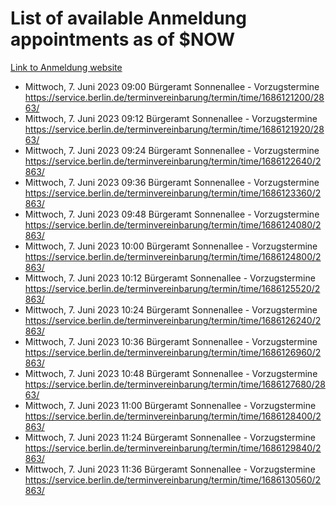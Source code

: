 # List of available Anmeldung appointments as of $NOW
[Link to Anmeldung website](https://service.berlin.de/terminvereinbarung/termin/tag.php?termin=1&anliegen[]=120686&dienstleisterlist=122210,122217,327316,122219,327312,122227,327314,122231,327346,122243,327348,122254,122252,329742,122260,329745,122262,329748,122271,327278,122273,327274,122277,327276,330436,122280,327294,122282,327290,122284,327292,122291,327270,122285,327266,122286,327264,122296,327268,150230,329760,122297,327286,122294,327284,122312,329763,122314,329775,122304,327330,122311,327334,122309,327332,317869,122281,327352,122279,329772,122283,122276,327324,122274,327326,122267,329766,122246,327318,122251,327320,122257,327322,122208,327298,122226,327300&herkunft=http%3A%2F%2Fservice.berlin.de%2Fdienstleistung%2F120686%2F)
- Mittwoch, 7. Juni 2023 09:00 Bürgeramt Sonnenallee - Vorzugstermine https://service.berlin.de/terminvereinbarung/termin/time/1686121200/2863/
- Mittwoch, 7. Juni 2023 09:12 Bürgeramt Sonnenallee - Vorzugstermine https://service.berlin.de/terminvereinbarung/termin/time/1686121920/2863/
- Mittwoch, 7. Juni 2023 09:24 Bürgeramt Sonnenallee - Vorzugstermine https://service.berlin.de/terminvereinbarung/termin/time/1686122640/2863/
- Mittwoch, 7. Juni 2023 09:36 Bürgeramt Sonnenallee - Vorzugstermine https://service.berlin.de/terminvereinbarung/termin/time/1686123360/2863/
- Mittwoch, 7. Juni 2023 09:48 Bürgeramt Sonnenallee - Vorzugstermine https://service.berlin.de/terminvereinbarung/termin/time/1686124080/2863/
- Mittwoch, 7. Juni 2023 10:00 Bürgeramt Sonnenallee - Vorzugstermine https://service.berlin.de/terminvereinbarung/termin/time/1686124800/2863/
- Mittwoch, 7. Juni 2023 10:12 Bürgeramt Sonnenallee - Vorzugstermine https://service.berlin.de/terminvereinbarung/termin/time/1686125520/2863/
- Mittwoch, 7. Juni 2023 10:24 Bürgeramt Sonnenallee - Vorzugstermine https://service.berlin.de/terminvereinbarung/termin/time/1686126240/2863/
- Mittwoch, 7. Juni 2023 10:36 Bürgeramt Sonnenallee - Vorzugstermine https://service.berlin.de/terminvereinbarung/termin/time/1686126960/2863/
- Mittwoch, 7. Juni 2023 10:48 Bürgeramt Sonnenallee - Vorzugstermine https://service.berlin.de/terminvereinbarung/termin/time/1686127680/2863/
- Mittwoch, 7. Juni 2023 11:00 Bürgeramt Sonnenallee - Vorzugstermine https://service.berlin.de/terminvereinbarung/termin/time/1686128400/2863/
- Mittwoch, 7. Juni 2023 11:24 Bürgeramt Sonnenallee - Vorzugstermine https://service.berlin.de/terminvereinbarung/termin/time/1686129840/2863/
- Mittwoch, 7. Juni 2023 11:36 Bürgeramt Sonnenallee - Vorzugstermine https://service.berlin.de/terminvereinbarung/termin/time/1686130560/2863/
